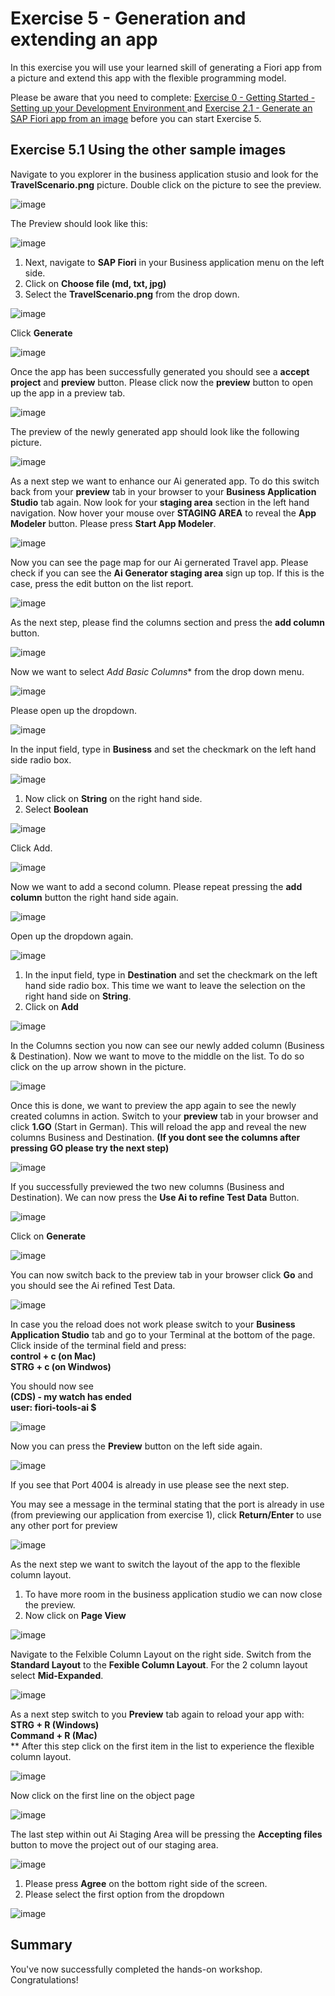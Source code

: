 #  Exercise 5 - Generation and extending an app 


In this exercise you will use your learned skill of generating a Fiori app from a picture and extend this app with the flexible programming model.

Please be aware that you need to complete: [Exercise 0 - Getting Started - Setting up your Development Environment
](../ex0/README.md) and [Exercise 2.1 - Generate an SAP Fiori app from an image](../ex2/README.md)  before you can start Exercise 5.

## Exercise 5.1 Using the other sample images

Navigate to you explorer in the business application stusio and look for the **TravelScenario.png** picture. Double click on the picture to see the preview.
  
![image](ex5img1.png)

The Preview should look like this:

![image](ex5img2.png)

1. Next, navigate to **SAP Fiori** in your Business application menu on the left side.
2. Click on **Choose file (md, txt, jpg)**
3. Select the **TravelScenario.png** from the drop down.

![image](ex5img3.png)

Click **Generate**

![image](ex5img4.png)

Once the app has been successfully generated you should see a **accept project** and **preview** button.
Please click now the **preview** button to open up the app in a preview tab.

![image](ex5img5.png)

The preview of the newly generated app should look like the following picture.

![image](ex5img6.png)

As a next step we want to enhance our Ai generated app. To do this switch back from your **preview** tab in your browser to your **Business Application Studio** tab again. 
Now look for your **staging area** section in the left hand navigation. Now hover your mouse over **STAGING AREA** to reveal the **App Modeler** button. Please press **Start App Modeler**.

![image](ex5img7.png)

Now you can see the page map for our Ai gernerated Travel app. Please check if you can see the **Ai Generator staging area** sign up top. If this is the case, press the edit button on the list report.

![image](ex5img8.png)

As the next step, please find the columns section and press the **add column** button.

![image](ex5img9.png)

Now we want to select *Add Basic Columns** from the drop down menu.

![image](ex5img10.png)

Please open up the dropdown.

![image](ex5img11.png)

In the input field, type in **Business** and set the checkmark on the left hand side radio box.

![image](ex5img12.png)

1. Now click on **String** on the right hand side.
2. Select **Boolean** 

![image](ex5img13.png)

Click Add.

![image](ex5img14.png)

Now we want to add a second column. Please repeat pressing the **add column** button the right hand side again.

![image](ex5img15.png)

Open up the dropdown again.

![image](ex5img16.png)

1. In the input field, type in **Destination** and set the checkmark on the left hand side radio box. This time we want to leave the selection on the right hand side on **String**. 
2. Click on **Add**

![image](ex5img17.png)

In the Columns section you now can see our newly added column (Business & Destination). Now we want to move to the middle on the list. To do so click on the up arrow shown in the picture. 

![image](ex5img18.png)

Once this is done, we want to preview the app again to see the newly created columns in action. Switch to your **preview** tab in your browser and click **1.GO** (Start in German). This will reload the app and reveal the new columns Business and Destination. **(If you dont see the columns after pressing **GO** please try the next step)**

![image](ex5img19.png)


 If you successfully previewed the two new columns (Business and Destination). We can now press the **Use Ai to refine Test Data** Button. 

 ![image](ex5img21.png)

 Click on **Generate**

 ![image](ex5img22.png)

You can now switch back to the preview tab in your browser click **Go** and you should see the Ai refined Test Data.

![image](ex5img23.png)

In case you the reload does not work please switch to your **Business Application Studio** tab and go to your Terminal at the bottom of the page. <br>
Click inside of the terminal field and press:<br>
**control + c (on Mac)**<br>
**STRG + c (on Windwos)**<br>

You should now see<br>**(CDS) - my watch has ended<br>
user: fiori-tools-ai $**

![image](ex5img191.png)

Now you can press the **Preview** button on the left side again. 

![image](ex5img192.png)

If you see that Port 4004 is already in use please see the next step.



You may see a message in the terminal stating that the port is already in use (from previewing our application from exercise 1), click **Return/Enter** to use any other port for preview

![image](ex5img20.png)



As the next step we want to switch the layout of the app to the flexible column layout. <br>
1. To have more room in the business application studio we can now close the preview.<br>
2. Now click on **Page View**

![image](ex5img24.png)

Navigate to the Felxible Column Layout on the right side. Switch from the **Standard Layout** to the **Fexible Column Layout**. For the 2 column layout select **Mid-Expanded**.

![image](ex5img25.png)

As a next step switch to you **Preview** tab again to reload your app with: <br>
**STRG + R (Windows)**<br>
**Command + R (Mac)** <br> **
After this step click on the first item in the list to experience the flexible column layout.

![image](ex5img26.png)

Now click on the first line on the object page

![image](ex5img27.png)

The last step within out Ai Staging Area will be pressing the **Accepting files** button to move the project out of our staging area.

![image](ex5img28.png)

1. Please press **Agree** on the bottom right side of the screen. <br>
2. Please select the first option from the dropdown

![image](ex5img30.png)

## Summary

You've now successfully completed the hands-on workshop. Congratulations!
